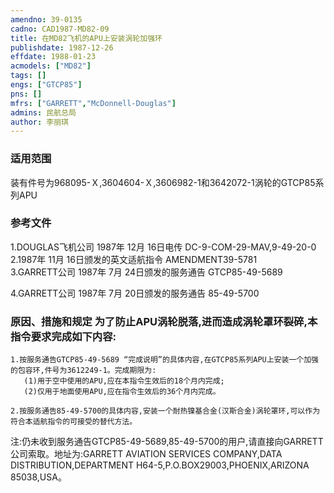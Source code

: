 ```yaml
---
amendno: 39-0135  
cadno: CAD1987-MD82-09  
title: 在MD82飞机的APU上安装涡轮加强环  
publishdate: 1987-12-26  
effdate: 1988-01-23  
acmodels: ["MD82"]  
tags: []  
engs: ["GTCP85"]  
pns: []  
mfrs: ["GARRETT","McDonnell-Douglas"]  
admins: 民航总局  
author: 李丽琪  
---
```

  
### 适用范围  
装有件号为968095-Ｘ,3604604-Ｘ,3606982-1和3642072-1涡轮的GTCP85系列APU  
  
<!--more-->  
### 参考文件  
1.DOUGLAS飞机公司 1987年 12月 16日电传 DC-9-COM-29-MAV,9-49-20-0  
2.1987年 11月 16日颁发的英文适航指令 AMENDMENT39-5781  
3.GARRETT公司 1987年 7月 24日颁发的服务通告 GTCP85-49-5689  
  
4.GARRETT公司 1987年 7月 20日颁发的服务通告 85-49-5700  
  
### 原因、措施和规定 为了防止APU涡轮脱落,进而造成涡轮罩环裂碎,本指令要求完成如下内容:  
    1.按服务通告GTCP85-49-5689 “完成说明”的具体内容,在GTCP85系列APU上安装一个加强的包容环,件号为3612249-1。完成期限为:  
       (1)用于空中使用的APU,应在本指令生效后的18个月内完成;  
       (2)仅用于地面使用APU,应在指令生效后的36个月内完成。  
  
    2.按服务通告85-49-5700的具体内容,安装一个耐热镍基合金(汉斯合金)涡轮罩环,可以作为符合本适航指令的可接受的替代方法。  
注:仍未收到服务通告GTCP85-49-5689,85-49-5700的用户,请直接向GARRETT公司索取。地址为:GARRETT AVIATION SERVICES COMPANY,DATA DISTRIBUTION,DEPARTMENT H64-5,P.O.BOX29003,PHOENIX,ARIZONA 85038,USA。  
